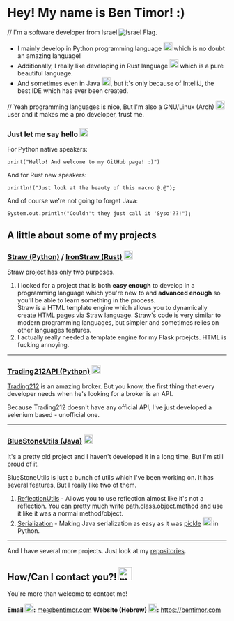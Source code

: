 # Hey! My name is Ben Timor! :)
// I'm a software developer from Israel ![Israel Flag](https://i.imgur.com/5WoWl1s.png). 

- I mainly develop in Python programming language <img src=https://icons.iconarchive.com/icons/martin-berube/animal/256/snake-icon.png alt=snake height=20> which is no doubt an amazing language!
- Additionally, I really like developing in Rust language <img src=https://miro.medium.com/max/1200/1*lmv2kXnZ9qsUGkrPz__QsQ.png alt=rust_icon height=20> which is a pure beautiful language.
- And sometimes even in Java <img src=https://i.pinimg.com/originals/aa/95/01/aa9501df489c885cce3f31b0fc6234ef.png alt=coffee height=20>, but it's only because of IntelliJ, the best IDE which has ever been created.

// Yeah programming languages is nice, But I'm also a GNU/Linux (Arch) <img src=https://i.imgur.com/2jwDqeH.png alt=pengiun height=20> user and it makes me a pro developer, trust me.

### Just let me say hello <img alt=hello src=https://www.flaticon.com/svg/static/icons/svg/2165/2165693.svg height=20>
For Python native speakers:

    print("Hello! And welcome to my GitHub page! :)")

And for Rust new speakers:

    println!("Just look at the beauty of this macro @.@");

And of course we're not going to forget Java:

    System.out.println("Couldn't they just call it 'Syso'??!");

 ## A little about some of my projects
 ### [Straw (Python)](https://github.com/BenTimor/Straw) / [IronStraw (Rust)](https://github.com/BenTimor/IronStraw) <img src=https://static.thenounproject.com/png/563031-200.png alt=straw height=20>
 Straw project has only two purposes. 

1. I looked for a project that is both **easy enough** to develop in a programming language which you're new to and **advanced enough** so you'll be able to learn something in the process. <br />
Straw is a HTML template engine which allows you to dynamically create HTML pages via Straw language. Straw's code is very similar to modern programming languages, but simpler and sometimes relies on other languages features. 
2. I actually really needed a template engine for my Flask proejcts. HTML is fucking annoying.
---
### [Trading212API (Python)](https://github.com/BenTimor/Trading212API) <img src=https://cdn1.iconfinder.com/data/icons/infographic-vol-7/512/10-512.png alt=graph height=20>

[Trading212](https://www.trading212.com) is an amazing broker. But you know, the first thing that every developer needs when he's looking for a broker is an API. 

Because Trading212 doesn't have any official API, I've just developed a selenium based - unofficial one.

---
### [BlueStoneUtils (Java)](https://github.com/BenTimor/BlueStoneUtils) <img src=https://static.wikia.nocookie.net/minecraft/images/f/f3/LapisLazuliBlock.png alt=lapis height=20>
It's a pretty old project and I haven't developed it in a long time, But I'm still proud of it.

BlueStoneUtils is just a bunch of utils which I've been working on. It has several features, But I really like two of them.
1. [ReflectionUtils](https://github.com/BenTimor/BlueStoneUtils/blob/master/blue/bluestone/utils/reflection/ReflectionUtils.java) - Allows you to use reflection almost like it's not a reflection. You can pretty much write path.class.object.method and use it like it was a normal method/object.
2. [Serialization](https://github.com/BenTimor/BlueStoneUtils/blob/master/blue/bluestone/utils/Serialization.java) - Making Java serialization as easy as it was [pickle](https://docs.python.org/3/library/pickle.html) <img src=https://image.flaticon.com/icons/png/512/605/605132.png alt=pickle height=20> in Python.

---
And I have several more projects. Just look at my [repositories](https://github.com/BenTimor?tab=repositories). 

## How/Can I contact you?! <img alt=message height=30 src=https://i.imgur.com/FWm6eWP.png>
You're more than welcome to contact me!

**Email <img alt=mail height=20 src=https://icons-for-free.com/iconfiles/png/512/mail+icon-1320183704725127707.png>:** me@bentimor.com
**Website (Hebrew) <img alt=www height=20 src=https://cdn4.iconfinder.com/data/icons/software-line/32/software-line-02-512.png>:** https://bentimor.com

